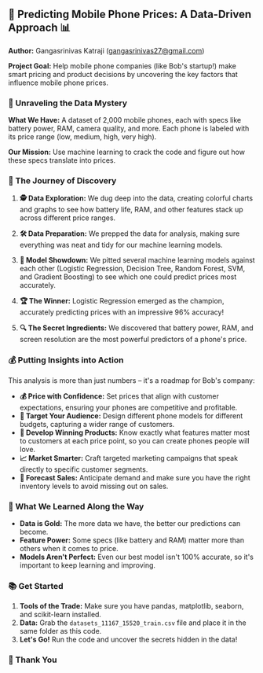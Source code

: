 ## 📱 Predicting Mobile Phone Prices: A Data-Driven Approach 📊

**Author:** Gangasrinivas Katraji (gangasrinivas27@gmail.com)

**Project Goal:** Help mobile phone companies (like Bob's startup!) make smart pricing and product decisions by uncovering the key factors that influence mobile phone prices.

### 🧐 Unraveling the Data Mystery

**What We Have:** A dataset of 2,000 mobile phones, each with specs like battery power, RAM, camera quality, and more.  Each phone is labeled with its price range (low, medium, high, very high).

**Our Mission:** Use machine learning to crack the code and figure out how these specs translate into prices.

### 🚀 The Journey of Discovery

1.  **🕵️ Data Exploration:** We dug deep into the data, creating colorful charts and graphs to see how battery life, RAM, and other features stack up across different price ranges.

2.  **🛠️ Data Preparation:**  We prepped the data for analysis, making sure everything was neat and tidy for our machine learning models.

3.  **🤖 Model Showdown:** We pitted several machine learning models against each other (Logistic Regression, Decision Tree, Random Forest, SVM, and Gradient Boosting) to see which one could predict prices most accurately.

4.  **🏆 The Winner:** Logistic Regression emerged as the champion, accurately predicting prices with an impressive 96% accuracy!

5.  **🔍 The Secret Ingredients:** We discovered that battery power, RAM, and screen resolution are the most powerful predictors of a phone's price.

### 💰 Putting Insights into Action

This analysis is more than just numbers – it's a roadmap for Bob's company:

*   **💰 Price with Confidence:** Set prices that align with customer expectations, ensuring your phones are competitive and profitable.
*   **🎯 Target Your Audience:** Design different phone models for different budgets, capturing a wider range of customers.
*   **🚀 Develop Winning Products:** Know exactly what features matter most to customers at each price point, so you can create phones people will love.
*   **📈 Market Smarter:** Craft targeted marketing campaigns that speak directly to specific customer segments.
*   **🔮 Forecast Sales:**  Anticipate demand and make sure you have the right inventory levels to avoid missing out on sales.

### 🤔 What We Learned Along the Way

*   **Data is Gold:** The more data we have, the better our predictions can become.
*   **Feature Power:** Some specs (like battery and RAM) matter more than others when it comes to price.
*   **Models Aren't Perfect:** Even our best model isn't 100% accurate, so it's important to keep learning and improving.

### 📚 Get Started

1.  **Tools of the Trade:** Make sure you have pandas, matplotlib, seaborn, and scikit-learn installed.
2.  **Data:** Grab the `datasets_11167_15520_train.csv` file and place it in the same folder as this code.
3.  **Let's Go!** Run the code and uncover the secrets hidden in the data!

### 🙌 Thank You
